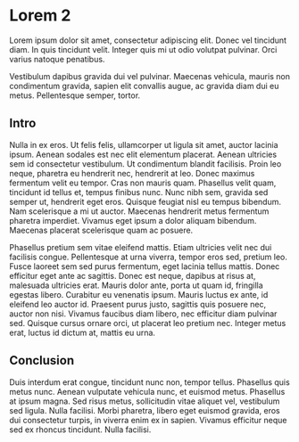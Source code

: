 # Lorem 2

Lorem ipsum dolor sit amet, consectetur adipiscing elit. Donec vel tincidunt diam. In quis tincidunt velit. Integer quis mi ut odio volutpat pulvinar. Orci varius natoque penatibus.

Vestibulum dapibus gravida dui vel pulvinar. Maecenas vehicula, mauris non condimentum gravida, sapien elit convallis augue, ac gravida diam dui eu metus. Pellentesque semper, tortor.

## Intro

Nulla in ex eros. Ut felis felis, ullamcorper ut ligula sit amet, auctor lacinia ipsum. Aenean sodales est nec elit elementum placerat. Aenean ultricies sem id consectetur vestibulum. Ut condimentum blandit facilisis. Proin leo neque, pharetra eu hendrerit nec, hendrerit at leo. Donec maximus fermentum velit eu tempor. Cras non mauris quam. Phasellus velit quam, tincidunt id tellus et, tempus finibus nunc. Nunc nibh sem, gravida sed semper ut, hendrerit eget eros. Quisque feugiat nisl eu tempus bibendum. Nam scelerisque a mi ut auctor. Maecenas hendrerit metus fermentum pharetra imperdiet. Vivamus eget ipsum a dolor aliquam bibendum. Maecenas placerat scelerisque quam ac posuere.

Phasellus pretium sem vitae eleifend mattis. Etiam ultricies velit nec dui facilisis congue. Pellentesque at urna viverra, tempor eros sed, pretium leo. Fusce laoreet sem sed purus fermentum, eget lacinia tellus mattis. Donec efficitur eget ante ac sagittis. Donec est neque, dapibus at risus at, malesuada ultricies erat. Mauris dolor ante, porta ut quam id, fringilla egestas libero. Curabitur eu venenatis ipsum. Mauris luctus ex ante, id eleifend leo auctor id. Praesent purus justo, sagittis quis posuere nec, auctor non nisi. Vivamus faucibus diam libero, nec efficitur diam pulvinar sed. Quisque cursus ornare orci, ut placerat leo pretium nec. Integer metus erat, luctus id dictum at, mattis eu urna.

## Conclusion

Duis interdum erat congue, tincidunt nunc non, tempor tellus. Phasellus quis metus nunc. Aenean vulputate vehicula nunc, et euismod metus. Phasellus at ipsum magna. Sed risus metus, sollicitudin vitae aliquet vel, vestibulum sed ligula. Nulla facilisi. Morbi pharetra, libero eget euismod gravida, eros dui consectetur turpis, in viverra enim ex in sapien. Vivamus efficitur neque sed ex rhoncus tincidunt. Nulla facilisi.

